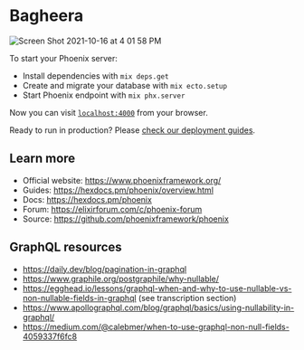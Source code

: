 # Bagheera

![Screen Shot 2021-10-16 at 4 01 58 PM](https://user-images.githubusercontent.com/9221098/137600784-a1b1a5c7-e0b5-4f0b-b807-1f2b78a6ce05.png)

To start your Phoenix server:

- Install dependencies with `mix deps.get`
- Create and migrate your database with `mix ecto.setup`
- Start Phoenix endpoint with `mix phx.server`

Now you can visit [`localhost:4000`](http://localhost:4000) from your browser.

Ready to run in production? Please [check our deployment guides](https://hexdocs.pm/phoenix/deployment.html).

## Learn more

- Official website: https://www.phoenixframework.org/
- Guides: https://hexdocs.pm/phoenix/overview.html
- Docs: https://hexdocs.pm/phoenix
- Forum: https://elixirforum.com/c/phoenix-forum
- Source: https://github.com/phoenixframework/phoenix

## GraphQL resources

- https://daily.dev/blog/pagination-in-graphql
- https://www.graphile.org/postgraphile/why-nullable/
- https://egghead.io/lessons/graphql-when-and-why-to-use-nullable-vs-non-nullable-fields-in-graphql (see transcription section)
- https://www.apollographql.com/blog/graphql/basics/using-nullability-in-graphql/
- https://medium.com/@calebmer/when-to-use-graphql-non-null-fields-4059337f6fc8

